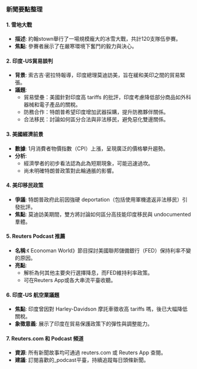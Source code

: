### 新聞要點整理

#### 1. **雪地大戰**
   - **描述**: 約翰stown舉行了一場規模龐大的冰雪大戰，共計120支隊伍參賽。
   - **焦點**: 參賽者展示了在嚴寒環境下奮鬥的毅力與決心。

#### 2. **印度-US貿易談判**
   - **背景**: 索古吉·密拉特報導，印度總理莫迪訪美，旨在緩和美印之間的貿易緊張。
   - **議題**:
     - 貿易壁壘：美國針對印度高 tariffs 的批評，印度考慮降低部分商品如外科器械和電子產品的關稅。
     - 防務合作：特朗普希望印度增加武器採購，提升防務夥伴關係。
     - 合法移民：討論如何區分合法與非法移民，避免惡化雙邊關係。

#### 3. **美國經濟前景**
   - **數據**: 1月消費者物價指數（CPI）上漲，呈現廣泛的價格攀升趨勢。
   - **分析**:
     - 經濟學者的初步看法認為此為短期現象，可能迅速過坎。
     - 尚未明確特朗普政策對此輪通脹的影響。

#### 4. **美印移民政策**
   - **爭議**: 特朗普政府此前因強硬 deportation（包括使用軍機遣返非法移民）引發批評。
   - **焦點**: 莫迪訪美期間，雙方將討論如何區分高技能印度移民與 undocumented 羣體。

#### 5. **Reuters Podcast 推薦**
   - **名稱**:《 Economan World》節目探討美國聯邦儲備銀行（FED）保持利率不變的原因。
   - **亮點**:
     - 解析為何其他主要央行選擇降息，而FED維持利率政策。
     - 可在Reuters App或各大串流平臺收聽。

#### 6. **印度-US 航空業議題**
   - **焦點**: 印度曾因對 Harley-Davidson 摩託車徵收高 tariffs 嗎，後已大幅降低關稅。
   - **象徵意義**: 展示了印度在貿易保護政策下的彈性與調整能力。

#### 7. **Reuters.com 和 Podcast 頻道**
   - **資源**: 所有新聞故事均可通過 reuters.com 或 Reuters App 查閱。
   - **建議**: 訂閱喜歡的_podcast平臺，持續追蹤每日頭條新聞。